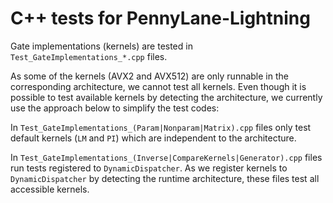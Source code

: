 # C++ tests for PennyLane-Lightning

Gate implementations (kernels) are tested in `Test_GateImplementations_*.cpp` files.

As some of the kernels (AVX2 and AVX512) are only runnable in the corresponding architecture, we cannot test all kernels.
Even though it is possible to test available kernels by detecting the architecture, we currently use the approach below to simplify the test codes:

In `Test_GateImplementations_(Param|Nonparam|Matrix).cpp` files only test default kernels (`LM` and `PI`) which are independent to the architecture.

In `Test_GateImplementations_(Inverse|CompareKernels|Generator).cpp` files run tests registered to `DynamicDispatcher`. As we register kernels to `DynamicDispatcher` by detecting the runtime architecture, these files test all accessible kernels.
